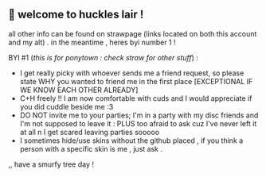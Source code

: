 ## 🍒 welcome to huckles lair !

  all other info can be found on strawpage (links located on both this account and my alt) . in the meantime , heres byi number 1 !


BYI #1 (*this is for ponytown : check straw for other stuff*) :
- I get really picky with whoever sends me a friend request, so please state WHY you wanted to friend me in the first place [EXCEPTIONAL IF WE KNOW EACH OTHER ALREADY]
- C+H freely !! I am now comfortable with cuds and I would appreciate if you did cuddle beside me :3 
- DO NOT invite me to your parties; I'm in a party with my disc friends and I'm not supposed to leave it : PLUS too afraid to ask cuz I've never left it at all n I get scared leaving parties sooooo
- I sometimes hide/use skins without the github placed , if you think a person with a specific skin is me , just ask .

 ,, have a smurfy tree day !
<!--
**brainsgrouch/brainsgrouch** is a ✨ _special_ ✨ repository because its `README.md` (this file) appears on your GitHub profile.

Here are some ideas to get you started:

- 🔭 I’m currently working on ...
- 🌱 I’m currently learning ...
- 👯 I’m looking to collaborate on ...
- 🤔 I’m looking for help with ...
- 💬 Ask me about ...
- 📫 How to reach me: ...
- 😄 Pronouns: ...
- ⚡ Fun fact: ...
-->
